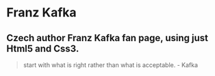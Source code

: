# Franz Kafka

## Czech author Franz Kafka fan page, using just Html5 and Css3.

> start with what is right rather than what is acceptable. - Kafka
